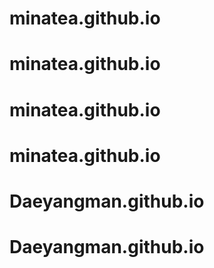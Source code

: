 # minatea.github.io
# minatea.github.io
# minatea.github.io
# minatea.github.io
# Daeyangman.github.io
# Daeyangman.github.io
